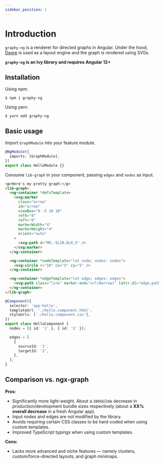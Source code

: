 ```yaml
---
sidebar_position: 1
---
```


# Introduction

`graphy-ng` is a renderer for directed graphs in Angular. Under the hood, [Dagre](https://github.com/dagrejs/dagre) is used as a layout engine and the graph is rendered using SVGs.

**`graphy-ng` is an Ivy library and requires Angular 12+**

## Installation

Using npm:

```
$ npm i graphy-ng
```

Using yarn:

```
$ yarn add graphy-ng
```

## Basic usage

Import `GraphModule` into your feature module.

```ts title="hello.module.ts"
@NgModule({
  imports: [GraphModule],
})
export class HelloModule {}
```

Consume `lib-graph` in your component, passing `edges` and `nodes` as input.

```html title="hello.component.html"
<p>Here's my pretty graph:</p>
<lib-graph>
  <ng-container *defsTemplate>
    <svg:marker
      class="arrow"
      id="arrow"
      viewBox="0 -5 10 10"
      refX="8"
      refY="0"
      markerWidth="4"
      markerHeight="4"
      orient="auto"
    >
      <svg:path d="M0,-5L10,0L0,5" />
    </svg:marker>
  </ng-container>

  <ng-container *nodeTemplate="let node; nodes: nodes">
    <svg:circle r="10" cx="5" cy="5" />
  </ng-container>

  <ng-container *edgeTemplate="let edge; edges: edges">
    <svg:path class="line" marker-end="url(#arrow)" [attr.d]="edge.pathDefinition"></svg:path>
  </ng-container>
</lib-graph>
```

```ts title="hello.component.ts"
@Component({
  selector: 'app-hello',
  templateUrl: './hello.component.html',
  styleUrls: ['./hello.component.css'],
})
export class HelloComponent {
  nodes = [{ id: '1' }, { id: '2' }];

  edges = [
    {
      sourceId: '1',
      targetId: '2',
    },
  ];
}
```

## Comparison vs. ngx-graph

**Pros:**

[//]: # 'TODO: Get exact % decrease.'

- Significantly more light-weight. About a `200kb`/`2mb` decrease in production/development bundle sizes respectively (about a **XX% overall decrease** in a fresh Angular app).
- Input nodes and edges are not modified by the library.
- Avoids requiring certain CSS classes to be hard-coded when using custom templates.
- Improved TypeScript typings when using custom templates.

**Cons:**

- Lacks more advanced and niche features — namely clusters, custom/force-directed layouts, and graph minimaps.
